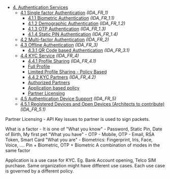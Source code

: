 * [4. Authentication Services]()
  * [4.1 Single factor Authentication]() _(IDA_FR_1)_
    * [4.1.1 Biometric Authentication]() _(IDA_FR_1.1)_
    * [4.1.2 Demographic Authentication]() _(IDA_FR_1.2)_
    * [4.1.3 OTP Authentication]() _(IDA_FR_1.3)_
    * [4.1.4 Static PIN Authentication]() _(IDA_FR_1.4)_
  * [4.2 Multi-factor Authentication]() _(IDA_FR_2)_
  * [4.3 Offline Authentication]() _(IDA_FR_3)_
    * [4.3.1 QR Code based Authentication]() _(IDA_FR_3.1)_
  * [4.4 KYC Service]() _(IDA_FR_4)_
    * [4.4.1 Profile Sharing]() _(IDA_FR_4.1)_
    * [Full Profile]()
    * [Limited Profile Sharing - Policy Based]()
    * [4.4.2 KYC Partners]() _(IDA_FR_4.2)_
    * [Authorized Partners]()
    * [Application based policy]()
    * [Partner Licensing]()
  * [4.5 Authentication Device Support]() _(IDA_FR_5)_
  * [4.5.1 Registered Devices and Open Devices (Architects to contribute)]() _(IDA_FR_5.1)_


Partner Licensing - API Key issues to partner is used to sign packets.

What is a factor - It is one of
"What you know" - Password, Static Pin, Date of Birth, My first pet
"What you have" - OTP - Mobile, OTP - Email, RSA Token, Smart Card
"What you are" - Biometrics: Fingerprint, Iris, Face, Voice, ....
  Pin + Biometric, OTP + Biometric
A combination of modes in the same factor

   Application is a use case for KYC. Eg. Bank Account opening, Telco SIM purchase. Same organization might have different use cases. Each use case is governed by a different policy.


